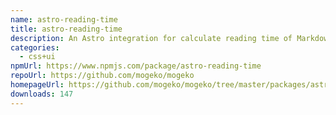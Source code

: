 ```yaml
---
name: astro-reading-time
title: astro-reading-time
description: An Astro integration for calculate reading time of Markdown/MDX files
categories:
  - css+ui
npmUrl: https://www.npmjs.com/package/astro-reading-time
repoUrl: https://github.com/mogeko/mogeko
homepageUrl: https://github.com/mogeko/mogeko/tree/master/packages/astro-reading-time#readme
downloads: 147
---
```


